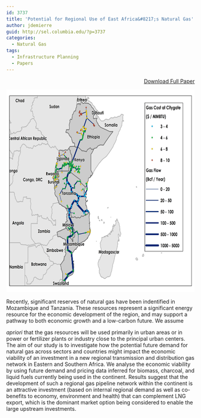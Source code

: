 ```yaml
---
id: 3737
title: 'Potential for Regional Use of East Africa&#8217;s Natural Gas'
author: jdemierre
guid: http://sel.columbia.edu/?p=3737
categories:
  - Natural Gas
tags:
  - Infrastructure Planning
  - Papers
---
```

<p style="text-align: right">
  <a href="/assets/uploads/blog/2014/11/Potential-for-Regional-Use-of-East-Africas-Natural-Gas-SELv7_1_ES.pdf">Download Full Paper</a>
  
  <p style="text-align: right">
    <a href="/assets/uploads/blog/2014/05/PipelineSegments-491-BZ-p-phase3-2050v2.jpg"><img class="alignnone wp-image-3738 size-large" src="/assets/uploads/blog/2014/05/PipelineSegments-491-BZ-p-phase3-2050v2.jpg" alt="Natural Gas Network Eastern Africa" width="700" height="540" /></a>
  </p> Recently, significant reserves of natural gas have been indentified in Mozambique and Tanzania. These resources represent a significant energy resource for the economic development of the region, and may support a pathway to both economic growth and a low-carbon future. We assume 
  
  <em>apriori </em>that the gas resources will be used primarily in urban areas or in power or fertilizer plants or industry close to the principal urban centers. The aim of our study is to investigate how the potential future demand for natural gas across sectors and countries might impact the economic viability of an investment in a new regional transmission and distribution gas network in Eastern and Southern Africa. We analyse the economic viability by using future demand and pricing data inferred for biomass, charcoal, and liquid fuels currently being used in the continent. Results suggest that the development of such a regional gas pipeline network within the continent is an attractive investment (based on internal regional demand as well as co-benefits to economy, environment and health) that can complement LNG export, which is the dominant market option being considered to enable the large upstream investments.
